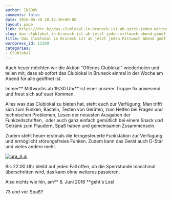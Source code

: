 ```yaml
---
author: IN3DOV
comments: false
date: 2016-05-30 20:12:26+00:00
layout: page
link: https://drc.bz/das-clublokal-in-bruneck-ist-ab-jetzt-jeden-mittwoch-abend-geoeffnet/
slug: das-clublokal-in-bruneck-ist-ab-jetzt-jeden-mittwoch-abend-geoeffnet
title: Das Clublokal in Bruneck ist ab jetzt jeden Mittwoch Abend geöffnet.
wordpress_id: 12269
categories:
- Clublokal
---
```


Auch heuer möchten wir die Aktion "Offenes Clublokal" wiederholen und teilen mit, dass ab sofort das Clublokal in Bruneck einmal in der Woche am Abend für alle geöffnet ist.

Immer** Mittwochs ab 19:30 Uhr** ist einer unserer Truppe fix anwesend und freut sich auf euer Kommen.

Alles was das Clublokal zu bieten hat, steht euch zur Verfügung. Man trifft sich zum Funken, Basteln, Testen von Geräten, zum Helfen bei Fragen und technischen Problemen, Lesen der neuesten Ausgaben der Funkzeitschriften,  oder auch ganz einfach gemütlich bei einem Snack und Getränk zum Plaudern, Spaß haben und gemeinsamen Zusammensein.

Zudem steht heuer erstmals die ferngesteuerte Funkstation zur Verfügung und ermöglicht störungsfreies Funken. Zudem kann das Gerät auch D-Star und vieles andere mehr.

[![ura_A.ai](https://drc.bz/wp-content/uploads/2016/05/IC-7100-1-786x1024.jpg)](https://drc.bz/wp-content/uploads/2016/05/IC-7100-1.jpg)

Bis 22:00 Uhr bleibt auf jeden Fall offen, ob die Sperrstunde manchmal überschritten wird, das kann ohne weiteres passieren.

Also nichts wie hin, am** 8. Juni 2016 **geht's Los!

73 und viel Spaß!!
